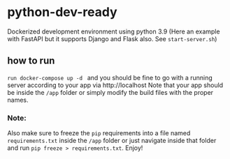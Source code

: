 # python-dev-ready
Dockerized development environment using python 3.9 (Here an example with FastAPI but it supports Django and Flask also. See `start-server.sh`)

## how to run
```run docker-compose up -d ``` and you should be fine to go with a running server according to your app via http://localhost 
Note that your app should be inside the `/app` folder or simply modify the build files with the proper names.
### Note:
Also make sure to freeze the `pip` requirements into a file named `requirements.txt` inside the `/app` folder or just navigate inside that folder and run `pip freeze > requirements.txt`. Enjoy!